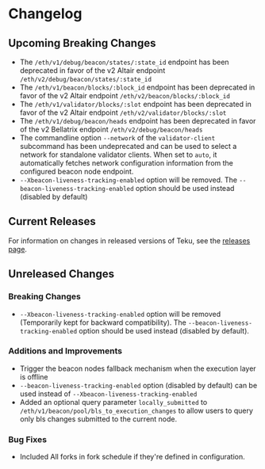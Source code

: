 # Changelog

## Upcoming Breaking Changes
- The `/eth/v1/debug/beacon/states/:state_id` endpoint has been deprecated in favor of the v2 Altair endpoint `/eth/v2/debug/beacon/states/:state_id`
- The `/eth/v1/beacon/blocks/:block_id` endpoint has been deprecated in favor of the v2 Altair endpoint `/eth/v2/beacon/blocks/:block_id`
- The `/eth/v1/validator/blocks/:slot` endpoint has been deprecated in favor of the v2 Altair endpoint `/eth/v2/validator/blocks/:slot`
- The `/eth/v1/debug/beacon/heads` endpoint has been deprecated in favor of the v2 Bellatrix endpoint `/eth/v2/debug/beacon/heads`
- The commandline option `--network` of the `validator-client` subcommand has been undeprecated and can be used to select a network for standalone validator clients. When set to `auto`, it automatically
  fetches network configuration information from the configured beacon node endpoint.
- `--Xbeacon-liveness-tracking-enabled` option will be removed. The `--beacon-liveness-tracking-enabled` option should be used instead (disabled by default)

## Current Releases
For information on changes in released versions of Teku, see the [releases page](https://github.com/ConsenSys/teku/releases).

## Unreleased Changes

### Breaking Changes
- `--Xbeacon-liveness-tracking-enabled` option will be removed (Temporarily kept for backward compatibility). The `--beacon-liveness-tracking-enabled` option should be used instead (disabled by default).

### Additions and Improvements
- Trigger the beacon nodes fallback mechanism when the execution layer is offline
- `--beacon-liveness-tracking-enabled` option (disabled by default) can be used instead of `--Xbeacon-liveness-tracking-enabled`
- Added an optional query parameter `locally_submitted` to `/eth/v1/beacon/pool/bls_to_execution_changes` to allow users to query only bls changes submitted to the current node.

### Bug Fixes
- Included All forks in fork schedule if they're defined in configuration.